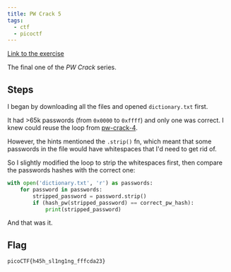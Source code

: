 ```yaml
---
title: PW Crack 5
tags:
  - ctf
  - picoctf
---
```


[Link to the exercise](https://play.picoctf.org/practice/challenge/249)

The final one of the _PW Crack_ series.

## Steps

I began by downloading all the files and opened `dictionary.txt` first.

It had >65k passwords (from `0x0000` to `0xffff`) and only one was correct. I knew could reuse the loop from [pw-crack-4](knowledge/off-sec/write-ups/picoCTF/pw-crack-4.md).

However, the hints mentioned the `.strip()` fn, which meant that some passwords in the file would have whitespaces that I'd need to get rid of.

So I slightly modified the loop to strip the whitespaces first, then compare the passwords hashes with the correct one:

```python
with open('dictionary.txt', 'r') as passwords:
	for password in passwords:
		stripped_password = password.strip()
		if (hash_pw(stripped_password) == correct_pw_hash):
			print(stripped_password)
```

And that was it.

## Flag

`picoCTF{h45h_sl1ng1ng_fffcda23}`
